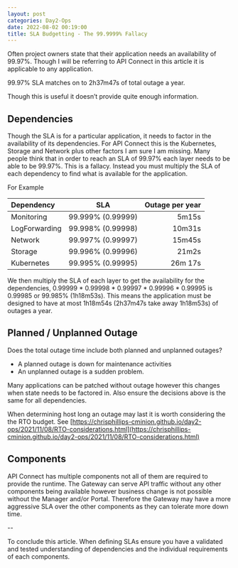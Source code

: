 ```yaml
---
layout: post
categories: Day2-Ops
date: 2022-08-02 00:19:00
title: SLA Budgetting - The 99.9999% Fallacy
---
```


Often project owners state that their application needs an availability of 99.97%.  Though I will be referring to API Connect in this article it is applicable to any application.

99.97% SLA matches on to 2h37m47s of total outage a year.  

Though this is useful it doesn’t provide quite enough information.

<!--more-->
## Dependencies

Though the SLA is for a particular application, it needs to factor in the availability of its dependencies. For API Connect this is the Kubernetes, Storage and Network plus other factors I am sure I am missing.  Many people think that in order to reach an SLA of 99.97% each layer needs to be able to be 99.97%. This is a fallacy. Instead you must multiply the SLA of each dependency to find what is available for the application.

For Example


| Dependency | SLA | Outage per year|
| :---        |    :----:   |          ---: |
| Monitoring | 99.999% (0.99999) | 5m15s|
| LogForwarding | 99.998% (0.99998) | 10m31s|
| Network | 99.997% (0.99997) | 15m45s|
| Storage | 99.996% (0.99996) | 21m2s|
| Kubernetes | 99.995% (0.99995) |  26m 17s|


We then multiply the SLA of each layer to get the availability for the dependencies, 0.99999 * 0.99998  * 0.99997 * 0.99996 * 0.99995 is 0.99985 or 99.985% (1h18m53s). This means the application must be designed to have at most 1h18m54s (2h37m47s take away 1h18m53s) of outages a year.

## Planned  / Unplanned Outage

Does the total outage time include both planned and unplanned outages?
- A planned outage is down for maintenance activities
- An unplanned outage is a sudden problem.

Many applications can be patched without outage however this changes when state needs to be factored in. Also ensure the decisions above is the same for all dependencies.

When determining host long an outage may last it is worth considering the the RTO budget. See [https://chrisphillips-cminion.github.io/day2-ops/2021/11/08/RTO-considerations.html](https://chrisphillips-cminion.github.io/day2-ops/2021/11/08/RTO-considerations.html)

## Components

API Connect has multiple components not all of them are required to provide the runtime. The Gateway can serve API traffic without any other components being available however business change is not possible without the Manager and/or Portal. Therefore the Gateway may have a more aggressive SLA over the other components as they can tolerate more down time.

--

To conclude this article. When defining SLAs ensure you have a validated and tested understanding of dependencies and the individual requirements of each components.
